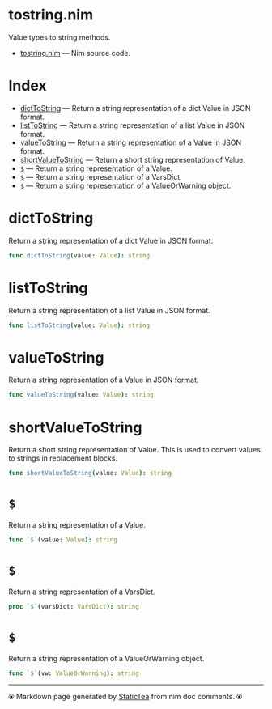 # tostring.nim

Value types to string methods.

* [tostring.nim](../src/tostring.nim) &mdash; Nim source code.
# Index

* [dictToString](#dicttostring) &mdash; Return a string representation of a dict Value in JSON format.
* [listToString](#listtostring) &mdash; Return a string representation of a list Value in JSON format.
* [valueToString](#valuetostring) &mdash; Return a string representation of a Value in JSON format.
* [shortValueToString](#shortvaluetostring) &mdash; Return a short string representation of Value.
* [`$`](#) &mdash; Return a string representation of a Value.
* [`$`](#) &mdash; Return a string representation of a VarsDict.
* [`$`](#) &mdash; Return a string representation of a ValueOrWarning object.

# dictToString

Return a string representation of a dict Value in JSON format.

```nim
func dictToString(value: Value): string
```


# listToString

Return a string representation of a list Value in JSON format.

```nim
func listToString(value: Value): string
```


# valueToString

Return a string representation of a Value in JSON format.

```nim
func valueToString(value: Value): string
```


# shortValueToString

Return a short string representation of Value. This is used to convert values to strings in replacement blocks.

```nim
func shortValueToString(value: Value): string
```


# `$`

Return a string representation of a Value.

```nim
func `$`(value: Value): string
```


# `$`

Return a string representation of a VarsDict.

```nim
proc `$`(varsDict: VarsDict): string
```


# `$`

Return a string representation of a ValueOrWarning object.

```nim
func `$`(vw: ValueOrWarning): string
```



---
⦿ Markdown page generated by [StaticTea](https://github.com/flenniken/statictea/) from nim doc comments. ⦿
